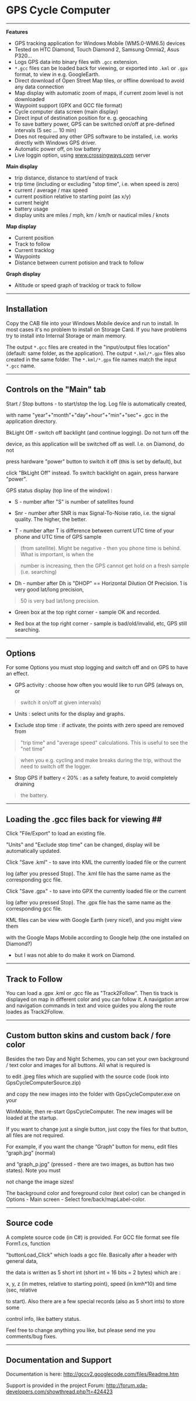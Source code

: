 # GPS Cycle Computer #

---

**Features**
  * GPS tracking application for Windows Mobile (WM5.0-WM6.5) devices
  * Tested on HTC Diamond, Touch Diamond 2, Samsung Omnia2, Asus P320...
  * Logs GPS data into binary files with `.gcc` extension.
  * `*.gcc` files can be loaded back for viewing, or exported into `.kml` or `.gpx` format, to view in e.g. GoogleEarth.
  * Direct download of Open Street Map tiles, or offline download to avoid any data connection
  * Map display with automatic zoom of maps, if current zoom level is not downloaded
  * Waypoint support (GPX and GCC file format)
  * Cycle computer data screen (main display)
  * Direct input of destination position for e. g. geocaching
  * To save battery power, GPS can be switched on/off at pre-defined intervals (5 sec ... 10 min)
  * Does not required any other GPS software to be installed, i.e. works directly with Windows GPS driver.
  * Automatic power off, on low battery
  * Live loggin option, using www.crossingways.com server

**Main display**
  * trip distance, distance to start/end of track
  * trip time (including or excluding "stop time", i.e. when speed is zero)
  * current / average / max speed
  * current position relative to starting point (as x/y)
  * current height
  * battery usage
  * display units are miles / mph, km / km/h or nautical miles / knots

**Map display**
  * Current position
  * Track to follow
  * Current tracklog
  * Waypoints
  * Distance between current potision and track to follow

**Graph display**
  * Altitude or speed graph of tracklog or track to follow

---

## Installation ##

Copy the CAB file into your Windows Mobile device and run to install. In most cases it's no problem to install on Storage Card. If you have problems try to install into Internal Storage or main memory.

The output `*.gcc` files are created in the "input/output files location" (default: same folder, as the application).
The output `*.kml/*.gpx` files also created in the same folder. The `*.kml/*.gpx`
file names match the input `*.gcc` name.

---


## Controls on the "Main" tab ##

Start / Stop buttons - to start/stop the log. Log file is automatically created,

with name "year"+"month"+"day"+hour"+"min"+"sec"+ .gcc in the application directory.



BkLight Off - switch off backlight (and continue logging). Do not turn off the

device, as this application will be switched off as well. I.e. on Diamond, do not

press hardware "power" button to switch it off (this is set by default), but

click "BkLight Off" instead. To switch backlight on again, press harware "power".



GPS status display (top line of the window) :

- S - number after "S" is number of satellites found

- Snr - number after SNR is max Signal-To-Noise ratio, i.e. the signal quality. The higher, the better.

- T - number after T is difference between current UTC time of your phone and UTC time of GPS sample

> (from satellite). Might be negative - then you phone time is behind. What is important, is when the

> number is increasing, then the GPS cannot get hold on a fresh sample (i.e. searching)

- Dh - number after Dh is "DHOP" == Horizontal Dilution Of Precision. 1 is very good lat/long precision,

> 50 is very bad lat/long precision.

- Green box at the top right corner - sample OK and recorded.

- Red box at the top right corner - sample is bad/old/invalid, etc, GPS still searching.

---


## Options ##

For some Options you must stop logging and switch off and on GPS to have an effect.



- GPS activity : choose how often you would like to run GPS (always on, or

> switch it on/off at given intervals)



- Units : select units for the display and graphs.



- Exclude stop time : if activate, the points with zero speed are removed from

> "trip time" and "average speed" calculations. This is useful to see the "net time"

> when you e.g. cycling and make breaks during the trip, without the need to switch off the logger.



- Stop GPS if battery < 20% : as a safety feature, to avoid completely draining

> the battery.

---


## Loading the **.gcc files back for viewing ##**

Click "File/Export" to load an existing file.


"Units" and "Exclude stop time" can be changed, display will be automatically updated.


Click "Save .kml" - to save into KML the currently loaded file or the current

log (after you pressed Stop). The .kml file has the same name as the corresponding gcc file.


Click "Save .gpx" - to save into GPX the currently loaded file or the current

log (after you pressed Stop). The .gpx file has the same name as the corresponding gcc file.


KML files can be view with Google Earth (very nice!), and you might view them

with the Google Maps Mobile according to Google help (the one installed on Diamond?)

- but I was not able to do make it work on Diamond.

---


## Track to Follow ##

You can load a .gpx .kml or .gcc file as "Track2Follow". Then tis track is displayed on map in different color and you can follow it. A navigation arrow and navigation commands in text and voice guides you along the route loades as Track2Follow.

---


## Custom button skins and custom back / fore color ##
Besides the two Day and Night Schemes, you can set your own background / text color and images for all buttons. All what is required is

to edit .jpeg files which are supplied with the source code (look into GpsCycleComputerSource.zip)

and copy the new images into the folder with GpsCycleComputer.exe on your

WinMobile, then re-start GpsCycleComputer.  The new images will be loaded at the startup.

If you want to change just a single button, just copy the files for that button, all files are not required.



For example, if you want the change “Graph” button for menu, edit files “graph.jpg” (normal)

and “graph\_p.jpg” (pressed - there are two images, as button has two states). Note you must

not change the image sizes!



The background color and foreground color (text color) can be changed in Options - Main screen - Select fore/back/mapLabel-color.


---


## Source code ##

A complete source code (in C#) is provided. For GCC file format see file Form1.cs, function

"buttonLoad\_Click" which loads a gcc file. Basically after a header with general data,

the data is written as 5 short int (short int = 16 bits = 2 bytes) which are :

x, y, z (in metres, relative to starting point), speed (in kmh\*10) and time (sec, relative

to start). Also there are a few special records (also as 5 short ints) to store some

control info, like battery status.


Feel free to change anything you like, but please send me you comments/bug fixes.

---


## Documentation and Support ##
Documentation is here:
http://gccv2.googlecode.com/files/Readme.htm

Support is provided in the project Forum:
http://forum.xda-developers.com/showthread.php?t=424423

